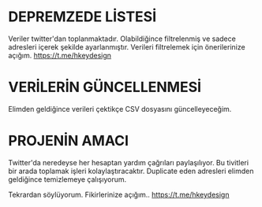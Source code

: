 
# DEPREMZEDE LİSTESİ

Veriler twitter'dan toplanmaktadır. Olabildiğince filtrelenmiş ve sadece adresleri içerek şekilde ayarlanmıştır.
Verileri filtrelemek için önerilerinize açığım.
https://t.me/hkeydesign


# VERİLERİN GÜNCELLENMESİ

Elimden geldiğince verileri çektikçe CSV dosyasını güncelleyeceğim.


# PROJENİN AMACI

Twitter'da neredeyse her hesaptan yardım çağrıları paylaşılıyor. Bu tivitleri bir arada toplamak işleri kolaylaştıracaktır. Duplicate eden adresleri elimden geldiğince temizlemeye çalışıyorum. 

Tekrardan söylüyorum. Fikirlerinize açığım..
https://t.me/hkeydesign
